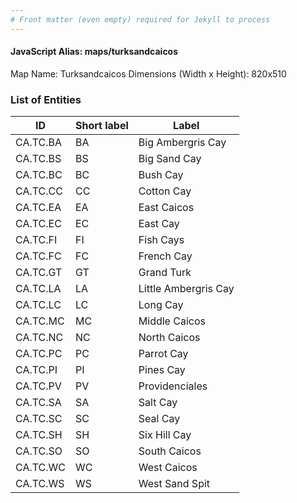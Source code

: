 ```yaml
---
# Front matter (even empty) required for Jekyll to process
---
```


#### JavaScript Alias: maps/turksandcaicos

Map Name: Turksandcaicos
Dimensions (Width x Height): 820x510





### List of Entities

ID | Short label | Label
---|---|---|
CA.TC.BA|BA|Big Ambergris Cay
CA.TC.BS|BS|Big Sand Cay
CA.TC.BC|BC|Bush Cay
CA.TC.CC|CC|Cotton Cay
CA.TC.EA|EA|East Caicos
CA.TC.EC|EC|East Cay
CA.TC.FI|FI|Fish Cays
CA.TC.FC|FC|French Cay
CA.TC.GT|GT|Grand Turk
CA.TC.LA|LA|Little Ambergris Cay
CA.TC.LC|LC|Long Cay
CA.TC.MC|MC|Middle Caicos
CA.TC.NC|NC|North Caicos
CA.TC.PC|PC|Parrot Cay
CA.TC.PI|PI|Pines Cay
CA.TC.PV|PV|Providenciales
CA.TC.SA|SA|Salt Cay
CA.TC.SC|SC|Seal Cay
CA.TC.SH|SH|Six Hill Cay
CA.TC.SO|SO|South Caicos
CA.TC.WC|WC|West Caicos
CA.TC.WS|WS|West Sand Spit

